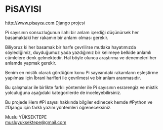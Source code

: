 
# PiSAYISI
http://www.pisayısı.com Django projesi


Pi sayısının sonsuzluğunun ilahi bir anlam içerdiği düşünürsek her basamaktaki her rakamın bir anlamı olması gerekir.

Biliyoruz ki her basamak bir harfe çevrilirse mutlaka hayatımızda söylediğimiz, duyduğumuz yada yazdığımız bir kelimeye belkide anlamlı cümlelere denk gelmektedir. Hal böyle olunca araştırma ve denemeleri her anlamda yapmak gerekir.

Benim en mistik olarak gördüğüm konu Pi sayısındaki rakamların eşleştirme yapılması için İbrani harfleri ile çevrilmesi ve bir anlam aranmasıdır.

Bu çalışmalar ile birlikte farklı yöntemler ile Pi sayısının esrarengiz ve mistik yolculuğuna aşağıdaki kategorilerde de inceleyebilirsiniz.

Bu projede Hem #Pi sayısı hakkında bilgiler edinecek hemde #Python ve #Django için farklı yazım yöntemleri öğreneceksiniz.

Muslu YÜKSEKTEPE
<br/>
musluyuksektepe@gmail.com
